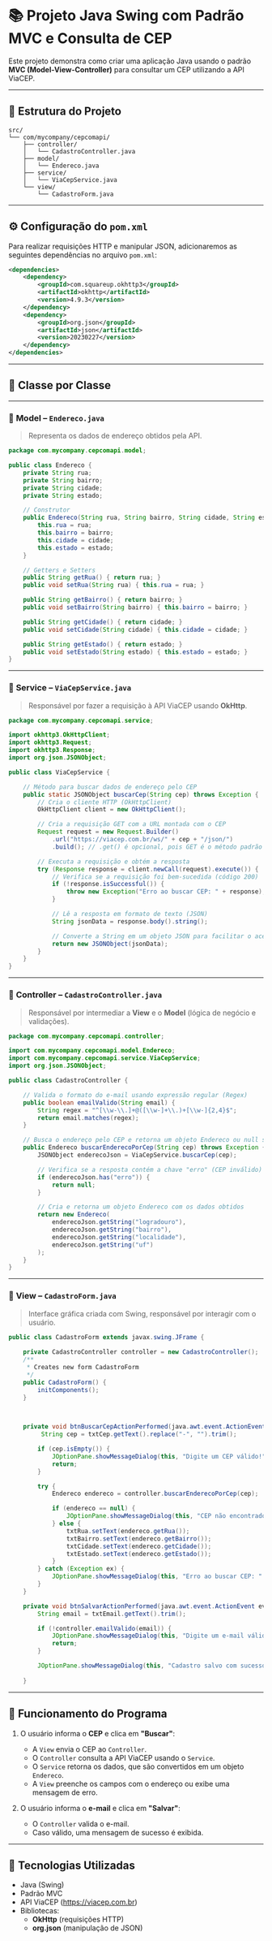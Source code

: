 # 📚 Projeto Java Swing com Padrão MVC e Consulta de CEP

Este projeto demonstra como criar uma aplicação Java usando o padrão **MVC (Model-View-Controller)** para consultar um CEP utilizando a API ViaCEP.

---

## 📂 Estrutura do Projeto

```
src/
└── com/mycompany/cepcomapi/
    ├── controller/
    │   └── CadastroController.java
    ├── model/
    │   └── Endereco.java
    ├── service/
    │   └── ViaCepService.java
    └── view/
        └── CadastroForm.java
```

---

## ⚙️ Configuração do `pom.xml`

Para realizar requisições HTTP e manipular JSON, adicionaremos as seguintes dependências no arquivo `pom.xml`:

```xml
<dependencies>
    <dependency>
        <groupId>com.squareup.okhttp3</groupId>
        <artifactId>okhttp</artifactId>
        <version>4.9.3</version>
    </dependency>
    <dependency>
        <groupId>org.json</groupId>
        <artifactId>json</artifactId>
        <version>20230227</version>
    </dependency>
</dependencies>
```

---

## 📄 Classe por Classe

---

### 🔷 **Model** – `Endereco.java`

> Representa os dados de endereço obtidos pela API.

```java
package com.mycompany.cepcomapi.model;

public class Endereco {
    private String rua;
    private String bairro;
    private String cidade;
    private String estado;

    // Construtor
    public Endereco(String rua, String bairro, String cidade, String estado) {
        this.rua = rua;
        this.bairro = bairro;
        this.cidade = cidade;
        this.estado = estado;
    }

    // Getters e Setters
    public String getRua() { return rua; }
    public void setRua(String rua) { this.rua = rua; }

    public String getBairro() { return bairro; }
    public void setBairro(String bairro) { this.bairro = bairro; }

    public String getCidade() { return cidade; }
    public void setCidade(String cidade) { this.cidade = cidade; }

    public String getEstado() { return estado; }
    public void setEstado(String estado) { this.estado = estado; }
}
```

---

### 🔷 **Service** – `ViaCepService.java`

> Responsável por fazer a requisição à API ViaCEP usando **OkHttp**.

```java
package com.mycompany.cepcomapi.service;

import okhttp3.OkHttpClient;
import okhttp3.Request;
import okhttp3.Response;
import org.json.JSONObject;

public class ViaCepService {

    // Método para buscar dados de endereço pelo CEP
    public static JSONObject buscarCep(String cep) throws Exception {
        // Cria o cliente HTTP (OkHttpClient)
        OkHttpClient client = new OkHttpClient();

        // Cria a requisição GET com a URL montada com o CEP
        Request request = new Request.Builder()
            .url("https://viacep.com.br/ws/" + cep + "/json/")
            .build(); // .get() é opcional, pois GET é o método padrão

        // Executa a requisição e obtém a resposta
        try (Response response = client.newCall(request).execute()) {
            // Verifica se a requisição foi bem-sucedida (código 200)
            if (!response.isSuccessful()) {
                throw new Exception("Erro ao buscar CEP: " + response);
            }

            // Lê a resposta em formato de texto (JSON)
            String jsonData = response.body().string();

            // Converte a String em um objeto JSON para facilitar o acesso aos dados
            return new JSONObject(jsonData);
        }
    }
}
```

---

### 🔷 **Controller** – `CadastroController.java`

> Responsável por intermediar a **View** e o **Model** (lógica de negócio e validações).

```java
package com.mycompany.cepcomapi.controller;

import com.mycompany.cepcomapi.model.Endereco;
import com.mycompany.cepcomapi.service.ViaCepService;
import org.json.JSONObject;

public class CadastroController {

    // Valida o formato do e-mail usando expressão regular (Regex)
    public boolean emailValido(String email) {
        String regex = "^[\\w-\\.]+@([\\w-]+\\.)+[\\w-]{2,4}$";
        return email.matches(regex);
    }

    // Busca o endereço pelo CEP e retorna um objeto Endereco ou null se houver erro
    public Endereco buscarEnderecoPorCep(String cep) throws Exception {
        JSONObject enderecoJson = ViaCepService.buscarCep(cep);

        // Verifica se a resposta contém a chave "erro" (CEP inválido)
        if (enderecoJson.has("erro")) {
            return null;
        }

        // Cria e retorna um objeto Endereco com os dados obtidos
        return new Endereco(
            enderecoJson.getString("logradouro"),
            enderecoJson.getString("bairro"),
            enderecoJson.getString("localidade"),
            enderecoJson.getString("uf")
        );
    }
}
```

---

### 🔷 **View** – `CadastroForm.java`

> Interface gráfica criada com Swing, responsável por interagir com o usuário.

```java
public class CadastroForm extends javax.swing.JFrame {
    
    private CadastroController controller = new CadastroController();
    /**
     * Creates new form CadastroForm
     */
    public CadastroForm() {
        initComponents();
    }

                            

    private void btnBuscarCepActionPerformed(java.awt.event.ActionEvent evt) {                                             
         String cep = txtCep.getText().replace("-", "").trim();

        if (cep.isEmpty()) {
            JOptionPane.showMessageDialog(this, "Digite um CEP válido!");
            return;
        }

        try {
            Endereco endereco = controller.buscarEnderecoPorCep(cep);

            if (endereco == null) {
                JOptionPane.showMessageDialog(this, "CEP não encontrado!");
            } else {
                txtRua.setText(endereco.getRua());
                txtBairro.setText(endereco.getBairro());
                txtCidade.setText(endereco.getCidade());
                txtEstado.setText(endereco.getEstado());
            }
        } catch (Exception ex) {
            JOptionPane.showMessageDialog(this, "Erro ao buscar CEP: " + ex.getMessage());
        }
    }                                            

    private void btnSalvarActionPerformed(java.awt.event.ActionEvent evt) {                                          
        String email = txtEmail.getText().trim();

        if (!controller.emailValido(email)) {
            JOptionPane.showMessageDialog(this, "Digite um e-mail válido!");
            return;
        }

        JOptionPane.showMessageDialog(this, "Cadastro salvo com sucesso!");
    
    }  
```

---

## 🔧 Funcionamento do Programa

1. O usuário informa o **CEP** e clica em **"Buscar"**:
   - A `View` envia o CEP ao `Controller`.
   - O `Controller` consulta a API ViaCEP usando o `Service`.
   - O `Service` retorna os dados, que são convertidos em um objeto `Endereco`.
   - A `View` preenche os campos com o endereço ou exibe uma mensagem de erro.

2. O usuário informa o **e-mail** e clica em **"Salvar"**:
   - O `Controller` valida o e-mail.
   - Caso válido, uma mensagem de sucesso é exibida.

---

## 📌 Tecnologias Utilizadas

- Java (Swing)
- Padrão MVC
- API ViaCEP (https://viacep.com.br)
- Bibliotecas:
  - **OkHttp** (requisições HTTP)
  - **org.json** (manipulação de JSON)
